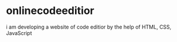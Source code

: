 # onlinecodeeditior
i am developing a website of code editior by the help of HTML, CSS, JavaScript 
